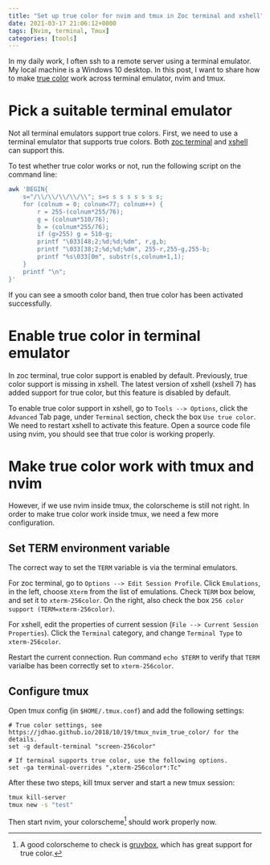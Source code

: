 ```yaml
---
title: "Set up true color for nvim and tmux in Zoc terminal and xshell"
date: 2021-03-17 21:06:12+0800
tags: [Nvim, terminal, Tmux]
categories: [tools]
---
```


In my daily work, I often ssh to a remote server using a terminal emulator. My
local machine is a Windows 10 desktop. In this post, I want to share how to
make [true color](https://gist.github.com/XVilka/8346728) work across terminal emulator, nvim and tmux.

<!--more-->

# Pick a suitable terminal emulator

Not all terminal emulators support true colors. First, we need to use a
terminal emulator that supports true colors. Both [zoc terminal](https://www.emtec.com/zoc/) and [xshell](https://www.netsarang.com/en/xshell/) can
support this.

To test whether true color works or not, run the following script on the command line:

```bash
awk 'BEGIN{
    s="/\\/\\/\\/\\/\\"; s=s s s s s s s s;
    for (colnum = 0; colnum<77; colnum++) {
        r = 255-(colnum*255/76);
        g = (colnum*510/76);
        b = (colnum*255/76);
        if (g>255) g = 510-g;
        printf "\033[48;2;%d;%d;%dm", r,g,b;
        printf "\033[38;2;%d;%d;%dm", 255-r,255-g,255-b;
        printf "%s\033[0m", substr(s,colnum+1,1);
    }
    printf "\n";
}'
```

If you can see a smooth color band, then true color has been activated
successfully.

# Enable true color in terminal emulator

In zoc terminal, true color support is enabled by default. Previously, true
color support is missing in xshell. The latest version of xshell (xshell 7) has
added support for true color, but this feature is disabled by default.

To enable true color support in xshell, go to `Tools --> Options`, click the
`Advanced` Tab page, under `Terminal` section, check the box `Use true color`.
We need to restart xshell to activate this feature. Open a source code file
using nvim, you should see that true color is working properly.

# Make true color work with tmux and nvim

However, if we use nvim inside tmux, the colorscheme is still not right. In
order to make true color work inside tmux, we need a few more configuration.

## Set TERM environment variable

The correct way to set the `TERM` variable is via the terminal emulators.

For zoc terminal, go to `Options --> Edit Session Profile`. Click `Emulations`,
in the left, choose `Xterm` from the list of emulations. Check `TERM` box below,
and set it to `xterm-256color`. On the right, also check the box `256 color
support (TERM=xterm-256color)`.

For xshell, edit the properties of current session (`File --> Current Session
Properties`). Click the `Terminal` category, and change `Terminal Type` to
`xterm-256color`.

Restart the current connection. Run command `echo $TERM` to verify that `TERM`
varialbe has been correctly set to `xterm-256color`.

## Configure tmux

Open tmux config (in `$HOME/.tmux.conf`) and add the following settings:

```tmux
# True color settings, see https://jdhao.github.io/2018/10/19/tmux_nvim_true_color/ for the details.
set -g default-terminal "screen-256color"

# If terminal supports true color, use the following options.
set -ga terminal-overrides ",xterm-256color*:Tc"
```
After these two steps, kill tmux server and start a new tmux session:

```bash
tmux kill-server
tmux new -s "test"
```

Then start nvim, your colorscheme[^1] should work properly now.

[^1]:  A good colorscheme to check is [gruvbox](https://github.com/morhetz/gruvbox), which has great support for true color.
